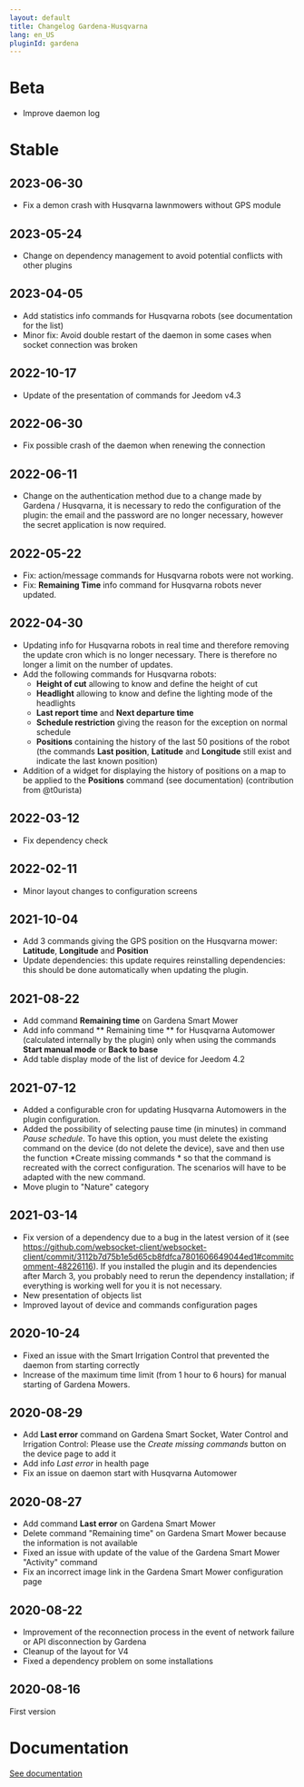```yaml
---
layout: default
title: Changelog Gardena-Husqvarna
lang: en_US
pluginId: gardena
---
```


# Beta

- Improve daemon log

# Stable

## 2023-06-30

- Fix a demon crash with Husqvarna lawnmowers without GPS module

## 2023-05-24

- Change on dependency management to avoid potential conflicts with other plugins

## 2023-04-05

- Add statistics info commands for Husqvarna robots (see documentation for the list)
- Minor fix: Avoid double restart of the daemon in some cases when socket connection was broken

## 2022-10-17

- Update of the presentation of commands for Jeedom v4.3

## 2022-06-30

- Fix possible crash of the daemon when renewing the connection

## 2022-06-11

- Change on the authentication method due to a change made by Gardena / Husqvarna, it is necessary to redo the configuration of the plugin: the email and the password are no longer necessary, however the secret application is now required.

## 2022-05-22

- Fix: action/message commands for Husqvarna robots were not working.
- Fix: **Remaining Time** info command for Husqvarna robots never updated.

## 2022-04-30

- Updating info for Husqvarna robots in real time and therefore removing the update cron which is no longer necessary. There is therefore no longer a limit on the number of updates.
- Add the following commands for Husqvarna robots:
  - **Height of cut** allowing to know and define the height of cut
  - **Headlight** allowing to know and define the lighting mode of the headlights
  - **Last report time** and **Next departure time**
  - **Schedule restriction** giving the reason for the exception on normal schedule
  - **Positions** containing the history of the last 50 positions of the robot (the commands **Last position**, **Latitude** and **Longitude** still exist and indicate the last known position)
- Addition of a widget for displaying the history of positions on a map to be applied to the **Positions** command (see documentation) (contribution from @t0urista)

## 2022-03-12

- Fix dependency check

## 2022-02-11

- Minor layout changes to configuration screens

## 2021-10-04

- Add 3 commands giving the GPS position on the Husqvarna mower: **Latitude**, **Longitude** and **Position**
- Update dependencies: this update requires reinstalling dependencies: this should be done automatically when updating the plugin.

## 2021-08-22

- Add command **Remaining time** on Gardena Smart Mower
- Add info command ** Remaining time ** for Husqvarna Automower (calculated internally by the plugin) only when using the commands **Start manual mode** or **Back to base**
- Add table display mode of the list of device for Jeedom 4.2

## 2021-07-12

- Added a configurable cron for updating Husqvarna Automowers in the plugin configuration.
- Added the possibility of selecting pause time (in minutes) in command *Pause schedule*. To have this option, you must delete the existing command on the device (do not delete the device), save and then use the function *Create missing commands * so that the command is recreated with the correct configuration. The scenarios will have to be adapted with the new command.
- Move plugin to "Nature" category

## 2021-03-14

- Fix version of a dependency due to a bug in the latest version of it (see <https://github.com/websocket-client/websocket-client/commit/3112b7d75b1e5d65cb8fdfca7801606649044ed1#commitcomment-48226116>). If you installed the plugin and its dependencies after March 3, you probably need to rerun the dependency installation; if everything is working well for you it is not necessary.
- New presentation of objects list
- Improved layout of device and commands configuration pages

## 2020-10-24

- Fixed an issue with the Smart Irrigation Control that prevented the daemon from starting correctly
- Increase of the maximum time limit (from 1 hour to 6 hours) for manual starting of Gardena Mowers.

## 2020-08-29

- Add **Last error** command on Gardena Smart Socket, Water Control and Irrigation Control: Please use the *Create missing commands* button on the device page to add it
- Add info *Last error* in health page
- Fix an issue on daemon start with Husqvarna Automower

## 2020-08-27

- Add command **Last error** on Gardena Smart Mower
- Delete command "Remaining time" on Gardena Smart Mower because the information is not available
- Fixed an issue with update of the value of the Gardena Smart Mower "Activity" command
- Fix an incorrect image link in the Gardena Smart Mower configuration page

## 2020-08-22

- Improvement of the reconnection process in the event of network failure or API disconnection by Gardena
- Cleanup of the layout for V4
- Fixed a dependency problem on some installations

## 2020-08-16

First version

# Documentation

[See documentation]({{site.baseurl}}/{{page.pluginId}}/{{page.lang}})
